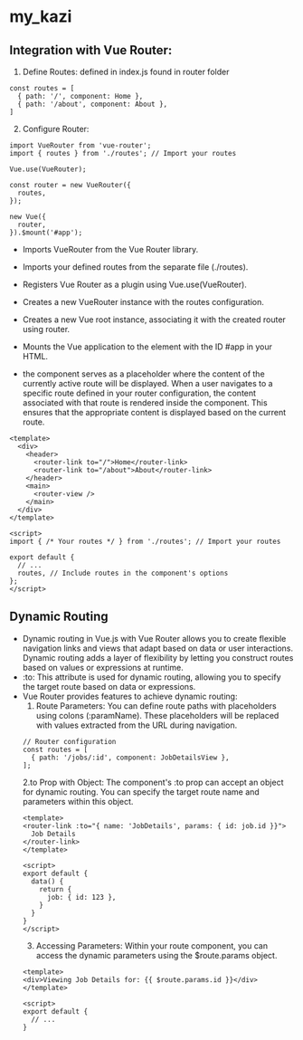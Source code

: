 # my_kazi

<!-- ## Project setup
```
npm install
```

### Compiles and hot-reloads for development
```
npm run serve
```

### Compiles and minifies for production
```
npm run build
```

### Customize configuration
See [Configuration Reference](https://cli.vuejs.org/config/). -->
## Integration with Vue Router:
1. Define Routes: defined in index.js found in router folder
```
const routes = [
  { path: '/', component: Home },
  { path: '/about', component: About },
]
```
2. Configure Router:
```
import VueRouter from 'vue-router';
import { routes } from './routes'; // Import your routes

Vue.use(VueRouter);

const router = new VueRouter({
  routes,
});

new Vue({
  router,
}).$mount('#app');

```
* Imports VueRouter from the Vue Router library.
* Imports your defined routes from the separate file (./routes).
* Registers Vue Router as a plugin using Vue.use(VueRouter).
* Creates a new VueRouter instance with the routes configuration.
* Creates a new Vue root instance, associating it with the created router using router.
* Mounts the Vue application to the element with the ID #app in your HTML.

* the <router-view/> component serves as a placeholder where the content of the currently active route will be displayed. When a user navigates to a specific route defined in your router configuration, the content associated with that route is rendered inside the <router-view/> component. This ensures that the appropriate content is displayed based on the current route.

```
<template>
  <div>
    <header>
      <router-link to="/">Home</router-link>
      <router-link to="/about">About</router-link>
    </header>
    <main>
      <router-view />
    </main>
  </div>
</template>

<script>
import { /* Your routes */ } from './routes'; // Import your routes

export default {
  // ...
  routes, // Include routes in the component's options
};
</script>

```

## Dynamic Routing
* Dynamic routing in Vue.js with Vue Router allows you to create flexible navigation links and views that adapt based on data or user interactions. Dynamic routing adds a layer of flexibility by letting you construct routes based on values or expressions at runtime.
* :to: This attribute is used for dynamic routing, allowing you to specify the target route based on data or expressions.
* Vue Router provides features to achieve dynamic routing:
  1. Route Parameters: You can define route paths with placeholders using colons (:paramName). These placeholders will be replaced with values extracted from the URL during navigation.
  ```
  // Router configuration
  const routes = [
    { path: '/jobs/:id', component: JobDetailsView },
  ];

  ```
  2.to Prop with Object: The <router-link> component's :to prop can accept an object for dynamic routing. You can specify the target route name and parameters within this object.
  ```
  <template>
  <router-link :to="{ name: 'JobDetails', params: { id: job.id }}">
    Job Details
  </router-link>
  </template>

  <script>
  export default {
    data() {
      return {
        job: { id: 123 },
      }
    }
  }
  </script>
  ``` 
  3. Accessing Parameters: Within your route component, you can access the dynamic parameters using the $route.params object.
  ```
  <template>
  <div>Viewing Job Details for: {{ $route.params.id }}</div>
  </template>

  <script>
  export default {
    // ...
  }
  ```
